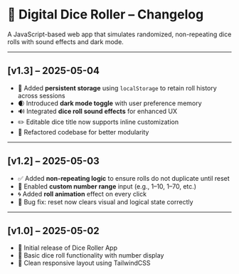 # 🎲 Digital Dice Roller – Changelog

A JavaScript-based web app that simulates randomized, non-repeating dice rolls with sound effects and dark mode.

---

## [v1.3] – 2025-05-04

- 🔁 Added **persistent storage** using `localStorage` to retain roll history across sessions
- 🌒 Introduced **dark mode toggle** with user preference memory
- 🔊 Integrated **dice roll sound effects** for enhanced UX
- ✏️ Editable dice title now supports inline customization
- 🧼 Refactored codebase for better modularity

---

## [v1.2] – 2025-05-03

- ✅ Added **non-repeating logic** to ensure rolls do not duplicate until reset
- 🧠 Enabled **custom number range** input (e.g., 1–10, 1–70, etc.)
- 🌀 Added **roll animation** effect on every click
- 🧪 Bug fix: reset now clears visual and logical state correctly

---

## [v1.0] – 2025-05-02

- 🚀 Initial release of Dice Roller App
- 🎲 Basic dice roll functionality with number display
- 🎨 Clean responsive layout using TailwindCSS
